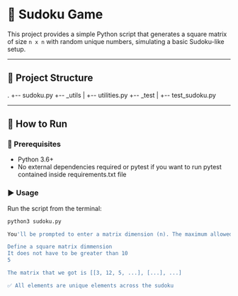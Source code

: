 # 🧩 Sudoku Game

This project provides a simple Python script that generates a square matrix of size `n x n` with random unique numbers, simulating a basic Sudoku-like setup.

---

## 📁 Project Structure
.
+-- sudoku.py
+-- _utils
|   +-- utilities.py
+-- _test
|   +-- test_sudoku.py

---

## 🚀 How to Run

### 🔧 Prerequisites
- Python 3.6+
- No external dependencies required or pytest if you want to run pytest contained inside requirements.txt file

### ▶️ Usage

Run the script from the terminal:

```bash
python3 sudoku.py

You'll be prompted to enter a matrix dimension (n). The maximum allowed value is 10 (i.e., a 10x10 matrix).

Define a square matrix dimmension
It does not have to be greater than 10
5

The matrix that we got is [[3, 12, 5, ...], [...], ...]

✅ All elements are unique elements across the sudoku

